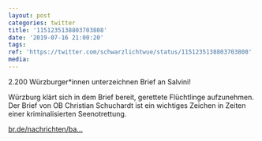 ```yaml
---
layout: post
categories: twitter
title: '1151235138803703808'
date: '2019-07-16 21:00:20'
tags: 
ref: 'https://twitter.com/schwarzlichtwue/status/1151235138803703808'
media:
---
```

2.200 Würzburger\*innen unterzeichnen Brief an Salvini!



Würzburg klärt sich in dem Brief bereit, gerettete Flüchtlinge aufzunehmen. Der Brief von OB Christian Schuchardt ist ein wichtiges Zeichen in Zeiten einer kriminalisierten Seenotrettung.

[br.de/nachrichten/ba…](https://www.br.de/nachrichten/bayern/petition-2-200-wuerzburger-solidarisieren-sich-mit-fluechtlingen,RWP4R42) 